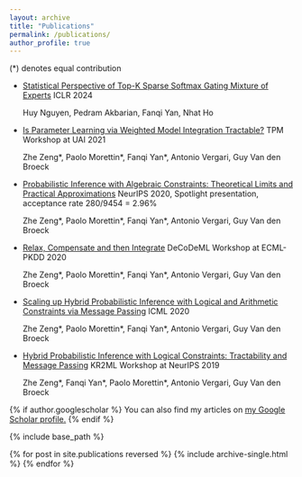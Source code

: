 ```yaml
---
layout: archive
title: "Publications"
permalink: /publications/
author_profile: true
---
```


  (*) denotes equal contribution

* [Statistical Perspective of Top-K Sparse Softmax Gating Mixture of Experts](https://arxiv.org/pdf/2309.13850.pdf)
  ICLR 2024
  
  Huy Nguyen, Pedram Akbarian, Fanqi Yan, Nhat Ho


* [Is Parameter Learning via Weighted Model Integration Tractable?](https://openreview.net/pdf?id=eecWixvAEeZ)
  TPM Workshop at UAI 2021

  Zhe Zeng*, Paolo Morettin*, Fanqi Yan*, Antonio Vergari, Guy Van den Broeck


* [Probabilistic Inference with Algebraic Constraints: Theoretical Limits and Practical Approximations](https://proceedings.neurips.cc/paper/2020/hash/85934679f30131d812a8c7475a7d0f74-Abstract.html)
  NeurIPS 2020, Spotlight presentation, acceptance rate 280/9454 = 2.96%

  Zhe Zeng*, Paolo Morettin*, Fanqi Yan*, Antonio Vergari, Guy Van den Broeck


* [Relax, Compensate and then Integrate](https://web.cs.ucla.edu/~zhezeng/publication/ecml20/ecml20.pdf)
   DeCoDeML Workshop at ECML-PKDD 2020

  Zhe Zeng*, Paolo Morettin*, Fanqi Yan*, Antonio Vergari, Guy Van den Broeck


* [Scaling up Hybrid Probabilistic Inference with Logical and Arithmetic Constraints via Message Passing](https://proceedings.mlr.press/v119/zeng20a/zeng20a.pdf)
  ICML 2020

  Zhe Zeng*, Paolo Morettin*, Fanqi Yan*, Antonio Vergari, Guy Van den Broeck

  
* [Hybrid Probabilistic Inference with Logical Constraints: Tractability and Message Passing](https://arxiv.org/pdf/1909.09362.pdf)
  KR2ML Workshop at NeurIPS 2019

  Zhe Zeng*, Fanqi Yan*, Paolo Morettin*, Antonio Vergari, Guy Van den Broeck

   

{% if author.googlescholar %}
  You can also find my articles on <u><a href="{{author.googlescholar}}">my Google Scholar profile</a>.</u>
{% endif %}

{% include base_path %}

{% for post in site.publications reversed %}
  {% include archive-single.html %}
{% endfor %}
